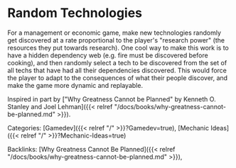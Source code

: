 # Random Technologies

For a management or economic game, make new technologies randomly get discovered at a rate proportional to the player's "research power" (the resources they put towards research).
One cool way to make this work is to have a hidden dependency web (e.g.
fire must be discovered before cooking), and then randomly select a tech to be discovered from the set of all techs that have had all their dependencies discovered.
This would force the player to adapt to the consequences of what their people discover, and make the game more dynamic and replayable.

Inspired in part by ["Why Greatness Cannot be Planned" by Kenneth O. Stanley and Joel Lehman]({{< relref "/docs/books/why-greatness-cannot-be-planned.md" >}}).

Categories: [Gamedev]({{< relref "/" >}}?Gamedev=true),
[Mechanic Ideas]({{< relref "/" >}}?Mechanic-Ideas=true)

Backlinks: [Why Greatness Cannot Be Planned]({{< relref "/docs/books/why-greatness-cannot-be-planned.md" >}}), 
